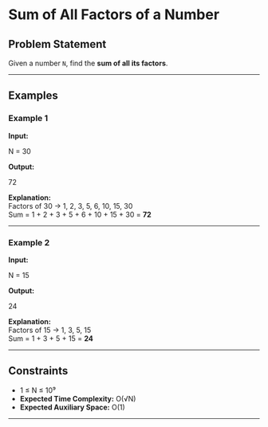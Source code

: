 # Sum of All Factors of a Number

## Problem Statement
Given a number `N`, find the **sum of all its factors**.

---

## Examples

### Example 1
**Input:**

N = 30

**Output:**

72

**Explanation:**  
Factors of 30 → 1, 2, 3, 5, 6, 10, 15, 30  
Sum = 1 + 2 + 3 + 5 + 6 + 10 + 15 + 30 = **72**

---

### Example 2
**Input:**

N = 15

**Output:**

24

**Explanation:**  
Factors of 15 → 1, 3, 5, 15  
Sum = 1 + 3 + 5 + 15 = **24**

---

## Constraints
- 1 ≤ N ≤ 10⁹  
- **Expected Time Complexity:** O(√N)  
- **Expected Auxiliary Space:** O(1)

---

